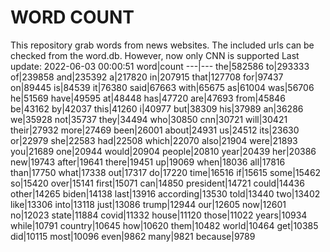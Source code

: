 # WORD COUNT
This repository grab words from news websites. The included urls can be checked from the word.db.
However, now only CNN is supported
Last update: 2022-06-03 00:00:51
word|count
---|---
the|582586
to|293333
of|239858
and|235392
a|217820
in|207915
that|127708
for|97437
on|89445
is|84539
it|76380
said|67663
with|65675
as|61004
was|56706
he|51569
have|49595
at|48448
has|47720
are|47693
from|45846
be|43162
by|42037
this|41260
i|40977
but|38309
his|37989
an|36286
we|35928
not|35737
they|34494
who|30850
cnn|30721
will|30421
their|27932
more|27469
been|26001
about|24931
us|24512
its|23630
or|22979
she|22583
had|22508
which|22070
also|21904
were|21893
you|21689
one|20944
would|20904
people|20810
year|20439
her|20386
new|19743
after|19641
there|19451
up|19069
when|18036
all|17816
than|17750
what|17338
out|17317
do|17220
time|16516
if|15615
some|15462
so|15420
over|15141
first|15071
can|14850
president|14721
could|14436
other|14265
biden|14138
last|13916
according|13530
told|13440
two|13402
like|13306
into|13118
just|13086
trump|12944
our|12605
now|12601
no|12023
state|11884
covid|11332
house|11120
those|11022
years|10934
while|10791
country|10645
how|10620
them|10482
world|10464
get|10385
did|10115
most|10096
even|9862
many|9821
because|9789
